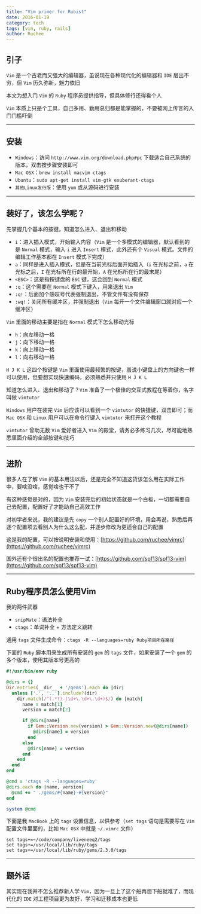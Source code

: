 ```yaml
---
title: "Vim primer for Rubist"
date: 2016-01-19
category: tech
tags: [vim, ruby, rails]
author: Ruchee
---
```


## 引子

`Vim` 是一个古老而又强大的编辑器，虽说现在各种现代化的编辑器和 `IDE` 层出不穷，但 `Vim` 历久弥新，魅力依旧

本文为想入门 `Vim` 的 `Ruby` 程序员提供指导，但具体修行还得看个人

`Vim` 本质上只是个工具，自己多用、勤用总归都是能掌握的，不要被网上传言的入门门槛吓倒

---

## 安装

- `Windows`：访问 `http://www.vim.org/download.php#pc` 下载适合自己系统的版本，双击按步骤安装即可
- `Mac OSX`：`brew install macvim ctags`
- `Ubuntu`：`sudo apt-get install vim-gtk exuberant-ctags`
- `其他Linux发行版`：使用 `yum` 或从源码进行安装

---

## 装好了，该怎么学呢？

先掌握几个基本的按键，知道怎么进入、退出和移动

- `i`：进入插入模式，开始输入内容（`Vim` 是一个多模式的编辑器，默认看到的是 `Normal` 模式，输入 `i` 进入 `Insert` 模式，此外还有个 `Visual` 模式。文件的编辑工作基本都在 `Insert` 模式下完成）
- `a`：同样是进入插入模式，但是在当前光标后面开始插入（`i` 在光标之前，`a` 在光标之后，`I` 在光标所在行的最开始，`A` 在光标所在行的最末尾）
- `<ESC>`：这是指按键盘的 `ESC` 键，这会回到 `Normal` 模式
- `:q`：这个需要在 `Normal` 模式下键入，用来退出 `Vim`
- `:q!`：后面加个感叹号代表强制退出，不管文件有没有保存
- `:wq!`：关闭所有缓冲区，并强制退出（`Vim` 每开一个文件编辑窗口就对应一个缓冲区）

`Vim` 里面的移动主要是指在 `Normal` 模式下怎么移动光标

- `h`：向左移动一格
- `j`：向下移动一格
- `k`：向上移动一格
- `l`：向右移动一格

`H J K L` 这四个按键是 `Vim` 里面使用最频繁的按键，虽说小键盘上的方向键也一样可以使用，但要想实现快速编码，必须熟悉并只使用 `H J K L`

知道怎么进入、退出和移动了？`Vim` 准备了一个极佳的交互式教程在等着你，名字叫做 `vimtutor`

`Windows` 用户在装完 `Vim` 后应该可以看到一个 `vimtutor` 的快捷键，双击即可；而 `Mac OSX` 和 `Linux` 用户可以在命令行键入 `vimtutor` 来打开这个教程

`vimtutor` 曾助无数 `Vim` 爱好者进入 `Vim` 的殿堂，请务必多练习几次，尽可能地熟悉里面介绍的全部按键和技巧

---

## 进阶

很多人在了解 `Vim` 的基本用法以后，还是完全不知道这货该怎么用在实际工作中，要啥没啥，感觉啥也干不了

有这种感觉是对的，因为 `Vim` 安装完后的初始状态就是一个白板，一切都需要自己去配置，配置好了才能助自己高效工作

对初学者来说，我的建议是先 `copy` 一个别人配置好的环境，用会再说，熟悉后再逐个配置项去看别人为什么这么配，并逐步修改为更适合自己的配置

这是我的配置，可以按说明安装和使用：[https://github.com/ruchee/vimrc](https://github.com/ruchee/vimrc)

国外还有个很出名的配置也推荐一试：[https://github.com/spf13/spf13-vim](https://github.com/spf13/spf13-vim)

---

## Ruby程序员怎么使用Vim

我的两件武器

- `snipMate`：语法补全
- `ctags`：单词补全 + 方法定义跳转

通用 `tags` 文件生成命令：`ctags -R --languages=ruby Ruby项目所在路径`

下面的 `Ruby` 脚本用来生成所有安装的 `gem` 的 `tags` 文件，如果安装了一个 `gem` 的多个版本，使用其版本号更高的

```ruby
#!/usr/bin/env ruby

@dirs = {}
Dir.entries(__dir__ + '/gems').each do |dir|
  unless ['.', '..'].include?(dir)
    dir.match(/^(.*?)-(\d+\.\d+\.\d+)$/) do |match|
      name = match[1]
      version = match[2]

      if @dirs[name]
        if Gem::Version.new(version) > Gem::Version.new(@dirs[name])
          @dirs[name] = version
        end
      else
        @dirs[name] = version
      end
    end
  end
end

@cmd = 'ctags -R --languages=ruby'
@dirs.each do |name, version|
  @cmd += " ./gems/#{name}-#{version}"
end

system @cmd
```

下面是我 `MacBook` 上的 `tags` 设置信息，以供参考（`set tags` 语句是需要写在 `Vim` 配置文件里面的，比如 `Mac OSX` 中就是 `~/.vimrc` 文件）

```vim
set tags+=~/code/company/liveneeq2/tags
set tags+=/usr/local/lib/ruby/tags
set tags+=/usr/local/lib/ruby/gems/2.3.0/tags
```

---

## 题外话

其实现在我并不怎么推荐新人学 `Vim`，因为一旦上了这个船再想下船就难了，而现代化的 `IDE` 对工程项目更为友好，学习和迁移成本也更低

---
